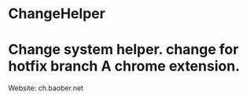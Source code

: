 ChangeHelper
============

Change system helper.
change for hotfix branch
A chrome extension.
===========
Website: ch.baober.net
